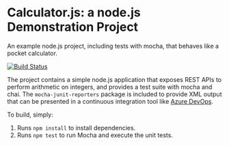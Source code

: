 Calculator.js: a node.js Demonstration Project
==============================================
An example node.js project, including tests with mocha, that behaves like
a pocket calculator.

[![Build Status](https://dev.azure.com/jjtcalhama/Integrating%20External%20Source%20Control%20with%20Azure%20Pipelines/_apis/build/status/J0TTaS.calculator?branchName=master)](https://dev.azure.com/jjtcalhama/Integrating%20External%20Source%20Control%20with%20Azure%20Pipelines/_build/latest?definitionId=28&branchName=master)

The project contains a simple node.js application that exposes REST APIs
to perform arithmetic on integers, and provides a test suite with mocha
and chai.  The `mocha-junit-reporters` package is included to provide XML
output that can be presented in a continuous integration tool like
[Azure DevOps](https://azure.com/devops).

To build, simply:

1. Runs `npm install` to install dependencies.
2. Runs `npm test` to run Mocha and execute the unit tests.

